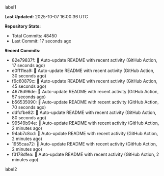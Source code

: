 
label1 
<!-- ACTIVITY_START -->
**Last Updated:** 2025-10-07 16:00:36 UTC

**Repository Stats:**
- Total Commits: 48450
- Last Commit: 17 seconds ago

**Recent Commits:**
- 82e79837f: 🤖 Auto-update README with recent activity (GitHub Action, 17 seconds ago)
- e0ff11ea9: 🤖 Auto-update README with recent activity (GitHub Action, 30 seconds ago)
- f6c60879c: 🤖 Auto-update README with recent activity (GitHub Action, 45 seconds ago)
- 4678d96de: 🤖 Auto-update README with recent activity (GitHub Action, 57 seconds ago)
- b56535090: 🤖 Auto-update README with recent activity (GitHub Action, 70 seconds ago)
- ddfcfbe82: 🤖 Auto-update README with recent activity (GitHub Action, 80 seconds ago)
- 99549b94e: 🤖 Auto-update README with recent activity (GitHub Action, 2 minutes ago)
- 94ab7c8cd: 🤖 Auto-update README with recent activity (GitHub Action, 2 minutes ago)
- 1955caa72: 🤖 Auto-update README with recent activity (GitHub Action, 2 minutes ago)
- f3178dfea: 🤖 Auto-update README with recent activity (GitHub Action, 2 minutes ago)
<!-- ACTIVITY_END -->

label2
